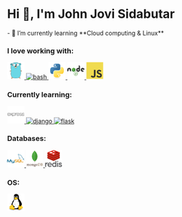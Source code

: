 <h1 align="left">Hi 👋, I'm John Jovi Sidabutar</h1>
- 🌱 I’m currently learning **Cloud computing & Linux**

<h3 align="left">I love working with:</h3>
<p align="left">
  <a
    href="https://golang.org"
    target="_blank"
    rel="noreferrer">
    <img
      src="https://raw.githubusercontent.com/devicons/devicon/master/icons/go/go-original.svg"
      alt="go"
      width="40"
      height="40" />
  </a>
  <a
    href="https://www.gnu.org/software/bash/"
    target="_blank"
    rel="noreferrer">
    <img
      src="https://www.vectorlogo.zone/logos/gnu_bash/gnu_bash-icon.svg"
      alt="bash"
      width="40"
      height="40" />
  </a>
  <a
    href="https://www.python.org"
    target="_blank"
    rel="noreferrer">
    <img
      src="https://raw.githubusercontent.com/devicons/devicon/master/icons/python/python-original.svg"
      alt="python"
      width="40"
      height="40" />
  </a>
  <a
    href="https://nodejs.org"
    target="_blank"
    rel="noreferrer">
    <img
      src="https://raw.githubusercontent.com/devicons/devicon/master/icons/nodejs/nodejs-original-wordmark.svg"
      alt="nodejs"
      width="40"
      height="40" />
  </a>
  <a
    href="https://developer.mozilla.org/en-US/docs/Web/JavaScript"
    target="_blank"
    rel="noreferrer">
    <img
      src="https://raw.githubusercontent.com/devicons/devicon/master/icons/javascript/javascript-original.svg"
      alt="javascript"
      width="40"
      height="40" />
  </a>
</p>

<h3 align="left">Currently learning:</h3>
<p align="left">
  <a
    href="https://expressjs.com"
    target="_blank"
    rel="noreferrer">
    <img
      src="https://raw.githubusercontent.com/devicons/devicon/master/icons/express/express-original-wordmark.svg"
      alt="express"
      width="40"
      height="40" />
  </a>
  <a
    href="https://www.djangoproject.com/"
    target="_blank"
    rel="noreferrer">
    <img
      src="https://cdn.worldvectorlogo.com/logos/django.svg"
      alt="django"
      width="40"
      height="40" />
  </a>
  <a
    href="https://flask.palletsprojects.com/"
    target="_blank"
    rel="noreferrer">
    <img
      src="https://www.vectorlogo.zone/logos/pocoo_flask/pocoo_flask-icon.svg"
      alt="flask"
      width="40"
      height="40" />
  </a>
</p>

<h3 align="left">Databases:</h3>
<p align="left">
  <a
    href="https://www.mysql.com/"
    target="_blank"
    rel="noreferrer">
    <img
      src="https://raw.githubusercontent.com/devicons/devicon/master/icons/mysql/mysql-original-wordmark.svg"
      alt="mysql"
      width="40"
      height="40" />
  </a>
  <a
    href="https://www.mongodb.com/"
    target="_blank"
    rel="noreferrer">
    <img
      src="https://raw.githubusercontent.com/devicons/devicon/master/icons/mongodb/mongodb-original-wordmark.svg"
      alt="mongodb"
      width="40"
      height="40" />
  </a>
  <a
    href="https://redis.io"
    target="_blank"
    rel="noreferrer">
    <img
      src="https://raw.githubusercontent.com/devicons/devicon/master/icons/redis/redis-original-wordmark.svg"
      alt="redis"
      width="40"
      height="40" />
  </a>
</p>

<h3 align="left">OS:</h3>
<p align="left">
  <a
    href="https://www.linux.org/"
    target="_blank"
    rel="noreferrer">
    <img
      src="https://raw.githubusercontent.com/devicons/devicon/master/icons/linux/linux-original.svg"
      alt="linux"
      width="40"
      height="40" />
  </a>
</p>


